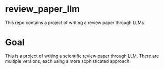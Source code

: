 # review_paper_llm
This repo contains a project of writing a review paper through LLMs


# Goal

This is a project of writing a scientific review paper through LLM.
There are multiple versions, each using a more sophisticated approach.


